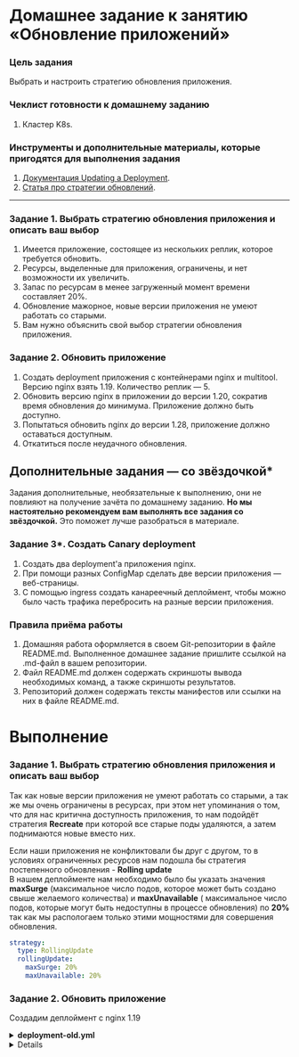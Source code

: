 # Домашнее задание к занятию «Обновление приложений»

### Цель задания

Выбрать и настроить стратегию обновления приложения.

### Чеклист готовности к домашнему заданию

1. Кластер K8s.

### Инструменты и дополнительные материалы, которые пригодятся для выполнения задания

1. [Документация Updating a Deployment](https://kubernetes.io/docs/concepts/workloads/controllers/deployment/#updating-a-deployment).
2. [Статья про стратегии обновлений](https://habr.com/ru/companies/flant/articles/471620/).

-----

### Задание 1. Выбрать стратегию обновления приложения и описать ваш выбор

1. Имеется приложение, состоящее из нескольких реплик, которое требуется обновить.
2. Ресурсы, выделенные для приложения, ограничены, и нет возможности их увеличить.
3. Запас по ресурсам в менее загруженный момент времени составляет 20%.
4. Обновление мажорное, новые версии приложения не умеют работать со старыми.
5. Вам нужно объяснить свой выбор стратегии обновления приложения.

### Задание 2. Обновить приложение

1. Создать deployment приложения с контейнерами nginx и multitool. Версию nginx взять 1.19. Количество реплик — 5.
2. Обновить версию nginx в приложении до версии 1.20, сократив время обновления до минимума. Приложение должно быть доступно.
3. Попытаться обновить nginx до версии 1.28, приложение должно оставаться доступным.
4. Откатиться после неудачного обновления.

## Дополнительные задания — со звёздочкой*

Задания дополнительные, необязательные к выполнению, они не повлияют на получение зачёта по домашнему заданию. **Но мы настоятельно рекомендуем вам выполнять все задания со звёздочкой.** Это поможет лучше разобраться в материале.   

### Задание 3*. Создать Canary deployment

1. Создать два deployment'а приложения nginx.
2. При помощи разных ConfigMap сделать две версии приложения — веб-страницы.
3. С помощью ingress создать канареечный деплоймент, чтобы можно было часть трафика перебросить на разные версии приложения.

### Правила приёма работы

1. Домашняя работа оформляется в своем Git-репозитории в файле README.md. Выполненное домашнее задание пришлите ссылкой на .md-файл в вашем репозитории.
2. Файл README.md должен содержать скриншоты вывода необходимых команд, а также скриншоты результатов.
3. Репозиторий должен содержать тексты манифестов или ссылки на них в файле README.md.


# Выполнение  
### Задание 1. Выбрать стратегию обновления приложения и описать ваш выбор  

Так как новые версии приложения не умеют работать со старыми, а так же мы очень ограничены в ресурсах, при этом нет упоминания о том, что для нас критична доступность приложения, то нам подойдёт стратегия **Recreate** при которой все старые поды удаляются, а затем поднимаются новые вместо них.  

Если наши приложения не конфликтовали бы друг с другом, то в условиях ограниченных ресурсов нам подошла бы стратегия постепенного обновления - **Rolling update**  
В нашем деплойменте нам необходимо было бы указать значения **maxSurge** (максимальное число подов, которое может быть создано свыше желаемого количества) и **maxUnavailable** ( максимальное число подов, которые могут быть недоступны в процессе обновления) по **20%** так как мы распологаем только этими мощностями для совершения обновления.
```yml
strategy:
  type: RollingUpdate
  rollingUpdate:
    maxSurge: 20%
    maxUnavailable: 20%
```

### Задание 2. Обновить приложение  
Создадим деплоймент с nginx 1.19

<details>

  <summary><b>deployment-old.yml</b></summary>
  
```yml
apiVersion: apps/v1
kind: Deployment
metadata:
  name: netology-deployment-old
  labels:
    app: netology-back-old
spec:
  replicas: 5
  selector:
    matchLabels:
      app: netology-back-old
  template:
    metadata:
      labels:
        app: netology-back-old
    spec:
      containers:
      - name: multitool
        image: wbitt/network-multitool
        env:
          - name: HTTP_PORT
            value: "8080"
        ports:
        - containerPort: 8080      
      - name: nginx119
        image: nginx:1.19
        ports:
        - containerPort: 80
```
</details>

<details>



Создадим и проверим
```
kubectl apply -f "/home/yc-user/deployment-old.yml"
```
```
kubectl get deployments.apps
```
```
NAME                      READY   UP-TO-DATE   AVAILABLE   AGE
netology-deployment-old   1/1     1            1           25s
```



